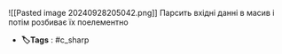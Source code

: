 ![[Pasted image 20240928205042.png]]
Парсить вхідні данні в масив і потім розбиває їх поелементно




- **🏷️Tags** : #c_sharp